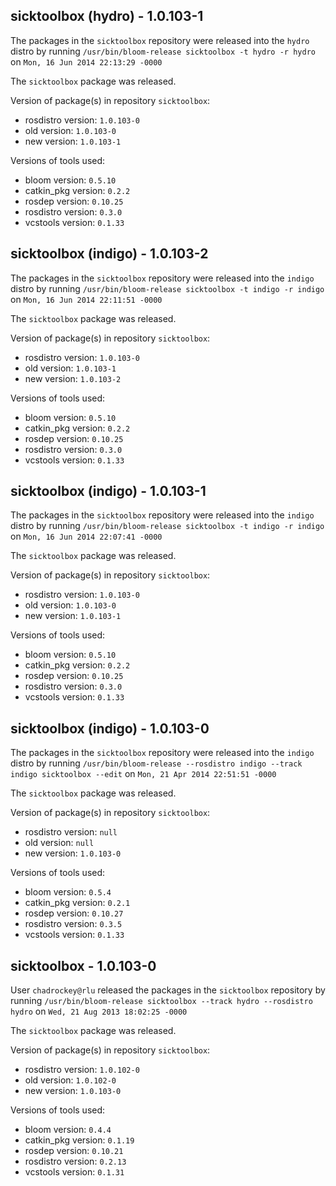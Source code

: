 ## sicktoolbox (hydro) - 1.0.103-1

The packages in the `sicktoolbox` repository were released into the `hydro` distro by running `/usr/bin/bloom-release sicktoolbox -t hydro -r hydro` on `Mon, 16 Jun 2014 22:13:29 -0000`

The `sicktoolbox` package was released.

Version of package(s) in repository `sicktoolbox`:
- rosdistro version: `1.0.103-0`
- old version: `1.0.103-0`
- new version: `1.0.103-1`

Versions of tools used:
- bloom version: `0.5.10`
- catkin_pkg version: `0.2.2`
- rosdep version: `0.10.25`
- rosdistro version: `0.3.0`
- vcstools version: `0.1.33`


## sicktoolbox (indigo) - 1.0.103-2

The packages in the `sicktoolbox` repository were released into the `indigo` distro by running `/usr/bin/bloom-release sicktoolbox -t indigo -r indigo` on `Mon, 16 Jun 2014 22:11:51 -0000`

The `sicktoolbox` package was released.

Version of package(s) in repository `sicktoolbox`:
- rosdistro version: `1.0.103-0`
- old version: `1.0.103-1`
- new version: `1.0.103-2`

Versions of tools used:
- bloom version: `0.5.10`
- catkin_pkg version: `0.2.2`
- rosdep version: `0.10.25`
- rosdistro version: `0.3.0`
- vcstools version: `0.1.33`


## sicktoolbox (indigo) - 1.0.103-1

The packages in the `sicktoolbox` repository were released into the `indigo` distro by running `/usr/bin/bloom-release sicktoolbox -t indigo -r indigo` on `Mon, 16 Jun 2014 22:07:41 -0000`

The `sicktoolbox` package was released.

Version of package(s) in repository `sicktoolbox`:
- rosdistro version: `1.0.103-0`
- old version: `1.0.103-0`
- new version: `1.0.103-1`

Versions of tools used:
- bloom version: `0.5.10`
- catkin_pkg version: `0.2.2`
- rosdep version: `0.10.25`
- rosdistro version: `0.3.0`
- vcstools version: `0.1.33`


## sicktoolbox (indigo) - 1.0.103-0

The packages in the `sicktoolbox` repository were released into the `indigo` distro by running `/usr/bin/bloom-release --rosdistro indigo --track indigo sicktoolbox --edit` on `Mon, 21 Apr 2014 22:51:51 -0000`

The `sicktoolbox` package was released.

Version of package(s) in repository `sicktoolbox`:
- rosdistro version: `null`
- old version: `null`
- new version: `1.0.103-0`

Versions of tools used:
- bloom version: `0.5.4`
- catkin_pkg version: `0.2.1`
- rosdep version: `0.10.27`
- rosdistro version: `0.3.5`
- vcstools version: `0.1.33`


## sicktoolbox - 1.0.103-0

User `chadrockey@rlu` released the packages in the `sicktoolbox` repository by running `/usr/bin/bloom-release sicktoolbox --track hydro --rosdistro hydro` on `Wed, 21 Aug 2013 18:02:25 -0000`

The `sicktoolbox` package was released.

Version of package(s) in repository `sicktoolbox`:
- rosdistro version: `1.0.102-0`
- old version: `1.0.102-0`
- new version: `1.0.103-0`

Versions of tools used:
- bloom version: `0.4.4`
- catkin_pkg version: `0.1.19`
- rosdep version: `0.10.21`
- rosdistro version: `0.2.13`
- vcstools version: `0.1.31`


